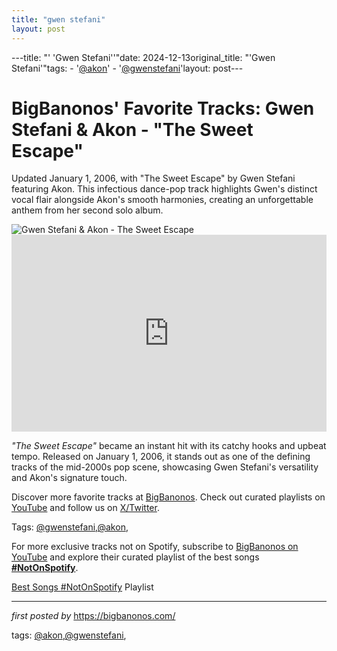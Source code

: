 ```yaml
---
title: "gwen stefani"
layout: post
---
```

---title: "' 'Gwen Stefani''"date: 2024-12-13original_title: "'Gwen Stefani'"tags:  - '[@akon](/tags/akon/)'  - '[@gwenstefani](/tags/gwenstefani/)'layout: post---<!-- Post Title --><h1 >BigBanonos' Favorite Tracks: Gwen Stefani & Akon - "The Sweet Escape"</h1> <!-- Introductory Text --><p >Updated January 1, 2006, with "The Sweet Escape" by Gwen Stefani featuring Akon. This infectious dance-pop track highlights Gwen's distinct vocal flair alongside Akon's smooth harmonies, creating an unforgettable anthem from her second solo album.</p> <!-- Featured Image --><div > <img src="https://i.ytimg.com/vi/2QzipoIzPWU/hqdefault.jpg" alt="Gwen Stefani & Akon - The Sweet Escape" /></div> <!-- YouTube Video Embed --><div > <iframe width="100%" height="315" src="https://www.youtube.com/embed/O0lf_fE3HwA" title="Gwen Stefani - The Sweet Escape ft. Akon" frameborder="0" allow="accelerometer; autoplay; encrypted-media; gyroscope; picture-in-picture; web-share" referrerpolicy="strict-origin-when-cross-origin" allowfullscreen></iframe></div> <!-- Song Information --><div > <p><em>"The Sweet Escape"</em> became an instant hit with its catchy hooks and upbeat tempo. Released on January 1, 2006, it stands out as one of the defining tracks of the mid-2000s pop scene, showcasing Gwen Stefani's versatility and Akon's signature touch.</p></div> <!-- Footer Links --><div > <p>Discover more favorite tracks at <a href="https://bigbanonos.com/" target="_blank">BigBanonos</a>. Check out curated playlists on <a href="https://www.youtube.com/[@BigBanonos](/tags/BigBanonos/)" target="_blank">YouTube</a> and follow us on <a href="https://x.com/bigbanonos" target="_blank">X/Twitter</a>.</p></div> <!-- Tags --><p >Tags: [@gwenstefani](/tags/gwenstefani/),[@akon](/tags/akon/),</p><!--Subscribe and Playlist Links--><div>    <p>For more exclusive tracks not on Spotify, subscribe to <a href="https://www.youtube.com/[@BigBanonos](/tags/BigBanonos/)" target="_blank">BigBanonos on YouTube</a> and explore their curated playlist of the best songs <strong>[#NotOnSpotify](/tags/NotOnSpotify/)</strong>.</p>    <p><a href="https://www.youtube.com/playlist?list=PLtuNtuTatqI0kFahUCbtbfenC_ET5O_tr" target="_blank">Best Songs [#NotOnSpotify](/tags/NotOnSpotify/) Playlist<br /></a></p></div><hr /><p><em>first posted by</em> <a href="https://bigbanonos.com/" rel="noopener" target="_new">https://bigbanonos.com/</a></p><p>tags: [@akon](/tags/akon/),[@gwenstefani](/tags/gwenstefani/),</p>